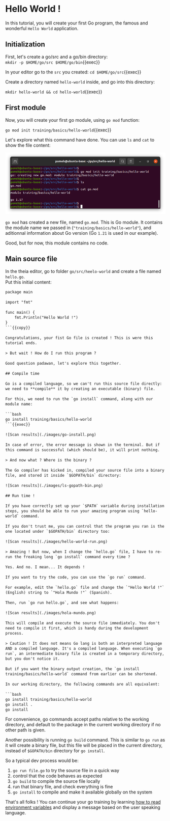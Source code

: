 # Hello World !

In this tutorial, you will create your first Go program, the famous and wonderful `Hello World` application.

## Initialization

First, let's create a go/src and a go/bin directory:   
`mkdir -p $HOME/go/src $HOME/go/bin`{{exec}}

In your editor go to the `src` you created: `cd $HOME/go/src`{{exec}}

Create a directory named `hello-world` inside, and go into this directory:

`mkdir hello-world && cd hello-world`{{exec}}

## First module

Now, you will create your first go module, using `go mod` function:

`go mod init training/basics/hello-world`{{exec}}

Let's explore what this command have done. You can use `ls` and `cat` to show the file content:

![Scan results](./images/go-mod.png)

`go mod` has created a new file, named `go.mod`. This is Go module. It contains the module name we passed in (`"training/basics/hello-world"`), and aditionnal information about Go version (Go `1.21` is used in our example).

Good, but for now, this module contains no code.

## Main source file

In the theia editor, go to folder `go/src/heelo-world` and create a file named `hello.go`.  
Put this initial content:  

```
package main

import "fmt"

func main() {
    fmt.Println("Hello World !")
}
```{{copy}}

Congratulations, your fist Go file is created ! This is were this tutorial ends.

> But wait ! How do I run this program ?

Good question padawan, let's explore this together.

## Compile time

Go is a compiled language, so we can't run this source file directly: we need to **compile** it by creating an executable (binary) file.

For this, we need to run the `go install` command, along with our module name:

```bash
go install training/basics/hello-world
```{{exec}}

![Scan results](./images/go-install.png)

In case of error, the error message is shown in the terminal. But if this command is successful (which should be), it will print nothing.

> And now what ? Where is the binary ?

The Go compiler has kicked in, compiled your source file into a binary file, and stored it inside `$GOPATH/bin` directory:

![Scan results](./images/ls-gopath-bin.png)

## Run time !

If you have correctly set up your `$PATH` variable during installation steps, you should be able to run your amazing program using `hello-world` command.

If you don't trust me, you can control that the program you ran is the one located under `$GOPATH/bin` directory too:

![Scan results](./images/hello-world-run.png)

> Amazing ! But now, when I change the `hello.go` file, I have to re-run the freaking long `go install` command every time ?

Yes. And no. I mean... It depends !

If you want to try the code, you can use the `go run` command.

For example, edit the `hello.go` file and change the `"Hello World !"` (English) string to `"Hola Mundo !"` (Spanish).

Then, run `go run hello.go`, and see what happens:

![Scan results](./images/hola-mundo.png)

This will compile and execute the source file immediately. You don't need to compile it first, which is handy during the development process.

> Caution ! It does not means Go lang is both an interpreted language AND a compiled language. It's a compiled language. When executing `go run`, an intermediate binary file is created in a temporary directory, but you don't notice it.

But if you want the binary output creation, the `go install training/basics/hello-world` command from earlier can be shortened.

In our working directory, the following commands are all equivalent:

```bash
go install training/basics/hello-world
go install .
go install
```

For convenience, go commands accept paths relative to the working directory, and default to the package in the current working directory if no other path is given.

Another possibility is running `go build` command. This is similar to `go run` as it will create a binary file, but this file will be placed in the current directory, instead of `$GOPATH/bin` directory for `go install`.

So a typical dev process would be:

1. `go run file.go` to try the source file in a quick way
1. control that the code behaves as expected
1. `go build` to compile the source file locally
1. run that binary file, and check everything is fine
1. `go install` to compile and make it available globally on the system

That's all folks ! You can continue your go training by learning [how to read environment variables](../02-environment-variable/README.md) and display a message based on the user speaking language.
